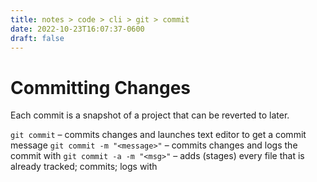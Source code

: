 ```yaml
---
title: notes > code > cli > git > commit
date: 2022-10-23T16:07:37-0600
draft: false
---
```

# Committing Changes
Each commit is a snapshot of a project that can be reverted to later.

`git commit` – commits changes and launches text editor to get a commit message
`git commit -m "<message>"` – commits changes and logs the commit with <message>
`git commit -a -m "<msg>"` – adds (stages) every file that is already tracked; commits; logs with <msg>
